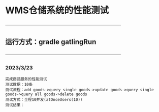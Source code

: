 # WMS仓储系统的性能测试
——————————————————————————
## 运行方式：gradle gatlingRun
——————————————————————————
### 2023/3/23 
    完成商品服务的性能测试
    测试数据：10条
    测试流程：add goods->query single goods->update goods->query single goods->query all goods->delete goods
    测试方式：全程10并发(atOnceUsers(10))
    测试结果：
